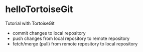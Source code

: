 # helloTortoiseGit
Tutorial with TortoiseGit

- commit changes to local repository
- push changes from local repository to remote repository
- fetch/merge (pull) from remote repository to local repository

